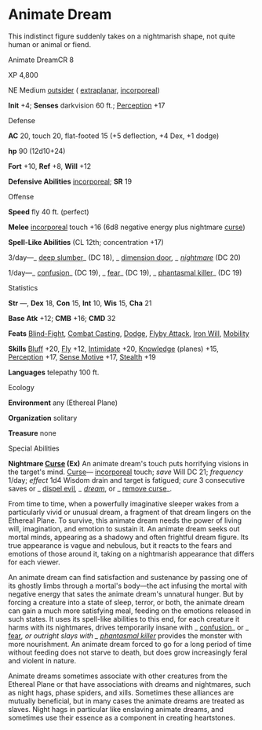 # Animate Dream

This indistinct figure suddenly takes on a nightmarish shape, not quite human or animal or fiend.

Animate DreamCR 8

XP 4,800

NE Medium [outsider](/pathfinderRPG/prd/monsters/creatureTypes.html#_outsider) ( [extraplanar](/pathfinderRPG/prd/monsters/creatureTypes.html#_extraplanar-subtype), [incorporeal](/pathfinderRPG/prd/monsters/creatureTypes.html#_incorporeal-subtype))

**Init** +4; **Senses** darkvision 60 ft.; [Perception](/pathfinderRPG/prd/additionalMonsters/../skills/perception.html#_perception) +17

Defense

**AC** 20, touch 20, flat-footed 15 (+5 deflection, +4 Dex, +1 dodge)

**hp** 90 (12d10+24)

**Fort** +10, **Ref** +8, **Will** +12

**Defensive Abilities** [incorporeal](/pathfinderRPG/prd/monsters/creatureTypes.html#_incorporeal-subtype); **SR** 19

Offense

**Speed** fly 40 ft. (perfect)

**Melee** [incorporeal](/pathfinderRPG/prd/monsters/creatureTypes.html#_incorporeal-subtype) touch +16 (6d8 negative energy plus nightmare [curse](/pathfinderRPG/prd/monsters/universalMonsterRules.html#_curse))

**Spell-Like Abilities** (CL 12th; concentration +17)

3/day—_ [deep slumber](/pathfinderRPG/prd/additionalMonsters/../spells/deepSlumber.html#_deep-slumber)_ (DC 18), _ [dimension door](/pathfinderRPG/prd/additionalMonsters/../spells/dimensionDoor.html#_dimension-door)_, _ [nightmare](/pathfinderRPG/prd/additionalMonsters/../spells/nightmare.html#_nightmare)_ (DC 20)

1/day—_ [confusion](/pathfinderRPG/prd/additionalMonsters/../spells/confusion.html#_confusion)_ (DC 19), _ [fear](/pathfinderRPG/prd/additionalMonsters/../spells/fear.html#_fear)_ (DC 19), _ [phantasmal killer](/pathfinderRPG/prd/additionalMonsters/../spells/phantasmalKiller.html#_phantasmal-killer)_ (DC 19)

Statistics

**Str** —, **Dex** 18, **Con** 15, **Int** 10, **Wis** 15, **Cha** 21

**Base Atk** +12; **CMB** +16; **CMD** 32

**Feats** [Blind-Fight](/pathfinderRPG/prd/additionalMonsters/../feats.html#_blind-fight), [Combat Casting](/pathfinderRPG/prd/additionalMonsters/../feats.html#_combat-casting), [Dodge](/pathfinderRPG/prd/additionalMonsters/../feats.html#_dodge), [Flyby Attack](/pathfinderRPG/prd/additionalMonsters/../monsters/monsterFeats.html#_flyby-attack), [Iron Will](/pathfinderRPG/prd/additionalMonsters/../feats.html#_iron-will), [Mobility](/pathfinderRPG/prd/additionalMonsters/../feats.html#_mobility)

**Skills** [Bluff](/pathfinderRPG/prd/additionalMonsters/../skills/bluff.html#_bluff) +20, [Fly](/pathfinderRPG/prd/additionalMonsters/../skills/fly.html#_fly) +12, [Intimidate](/pathfinderRPG/prd/additionalMonsters/../skills/intimidate.html#_intimidate) +20, [Knowledge](/pathfinderRPG/prd/additionalMonsters/../skills/knowledge.html#_knowledge) (planes) +15, [Perception](/pathfinderRPG/prd/additionalMonsters/../skills/perception.html#_perception) +17, [Sense Motive](/pathfinderRPG/prd/additionalMonsters/../skills/senseMotive.html#_sense-motive) +17, [Stealth](/pathfinderRPG/prd/additionalMonsters/../skills/stealth.html#_stealth) +19

**Languages** telepathy 100 ft.

Ecology

**Environment** any (Ethereal Plane)

**Organization** solitary

**Treasure** none

Special Abilities

**Nightmare [Curse](/pathfinderRPG/prd/monsters/universalMonsterRules.html#_curse) (Ex)** An animate dream's touch puts horrifying visions in the target's mind. [Curse](/pathfinderRPG/prd/monsters/universalMonsterRules.html#_curse)— [incorporeal](/pathfinderRPG/prd/monsters/creatureTypes.html#_incorporeal-subtype) touch; _save_ Will DC 21; _frequency_ 1/day; _effect_ 1d4 Wisdom drain and target is fatigued; _cure_ 3 consecutive saves or _ [dispel evil](/pathfinderRPG/prd/additionalMonsters/../spells/dispelEvil.html#_dispel-evil)_, _ [dream](/pathfinderRPG/prd/additionalMonsters/../spells/dream.html#_dream)_, or _ [remove curse](/pathfinderRPG/prd/additionalMonsters/../spells/removeCurse.html#_remove-curse)_.

From time to time, when a powerfully imaginative sleeper wakes from a particularly vivid or unusual dream, a fragment of that dream lingers on the Ethereal Plane. To survive, this animate dream needs the power of living will, imagination, and emotion to sustain it. An animate dream seeks out mortal minds, appearing as a shadowy and often frightful dream figure. Its true appearance is vague and nebulous, but it reacts to the fears and emotions of those around it, taking on a nightmarish appearance that differs for each viewer.

An animate dream can find satisfaction and sustenance by passing one of its ghostly limbs through a mortal's body—the act infusing the mortal with negative energy that sates the animate dream's unnatural hunger. But by forcing a creature into a state of sleep, terror, or both, the animate dream can gain a much more satisfying meal, feeding on the emotions released in such states. It uses its spell-like abilities to this end, for each creature it harms with its nightmares, drives temporarily insane with _ [confusion](/pathfinderRPG/prd/additionalMonsters/../spells/confusion.html#_confusion)_ or _ [fear](/pathfinderRPG/prd/additionalMonsters/../spells/fear.html#_fear)_, or outright slays with _ [phantasmal killer](/pathfinderRPG/prd/additionalMonsters/../spells/phantasmalKiller.html#_phantasmal-killer)_ provides the monster with more nourishment. An animate dream forced to go for a long period of time without feeding does not starve to death, but does grow increasingly feral and violent in nature.

Animate dreams sometimes associate with other creatures from the Ethereal Plane or that have associations with dreams and nightmares, such as night hags, phase spiders, and xills. Sometimes these alliances are mutually beneficial, but in many cases the animate dreams are treated as slaves. Night hags in particular like enslaving animate dreams, and sometimes use their essence as a component in creating heartstones.

